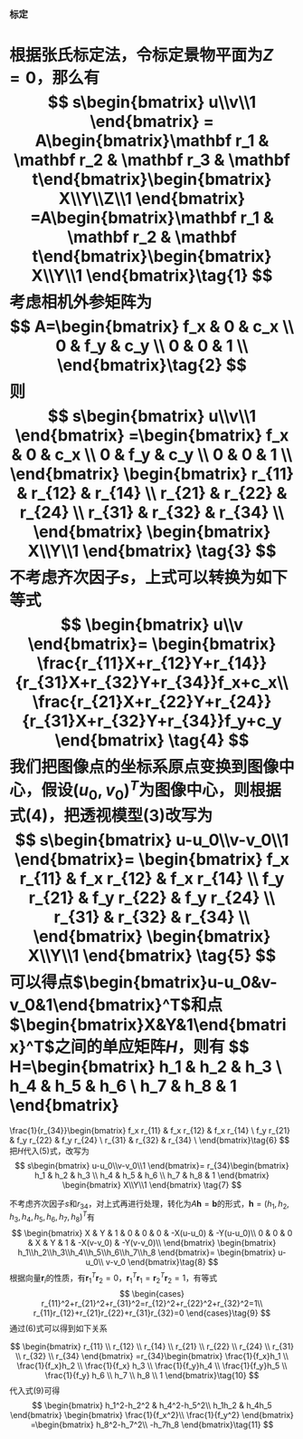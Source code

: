 ### 标定

根据张氏标定法，令标定景物平面为$Z=0$，那么有
$$
s\begin{bmatrix} u\\v\\1 \end{bmatrix}
= A\begin{bmatrix}\mathbf r_1 &  \mathbf r_2 & \mathbf r_3  & \mathbf t\end{bmatrix}\begin{bmatrix} X\\Y\\Z\\1 \end{bmatrix}
=A\begin{bmatrix}\mathbf r_1 &  \mathbf r_2 & \mathbf t\end{bmatrix}\begin{bmatrix} X\\Y\\1 \end{bmatrix}\tag{1}
$$
考虑相机外参矩阵为
$$
A=\begin{bmatrix}
f_x & 0 & c_x \\
0 & f_y & c_y \\
0 &  0 &  1 \\
\end{bmatrix}\tag{2}
$$
则
$$
s\begin{bmatrix} u\\v\\1 \end{bmatrix}
=\begin{bmatrix}
f_x & 0 & c_x \\
0 & f_y & c_y \\
0 &  0 &  1 \\
\end{bmatrix}
\begin{bmatrix}
r_{11} & r_{12} & r_{14} \\
r_{21} & r_{22} & r_{24} \\
r_{31} & r_{32} & r_{34} \\
\end{bmatrix}
\begin{bmatrix} X\\Y\\1 \end{bmatrix}
\tag{3}
$$
不考虑齐次因子$s$，上式可以转换为如下等式
$$
\begin{bmatrix} u\\v \end{bmatrix}=
\begin{bmatrix}
\frac{r_{11}X+r_{12}Y+r_{14}}{r_{31}X+r_{32}Y+r_{34}}f_x+c_x\\
\frac{r_{21}X+r_{22}Y+r_{24}}{r_{31}X+r_{32}Y+r_{34}}f_y+c_y
\end{bmatrix}
\tag{4}
$$
我们把图像点的坐标系原点变换到图像中心，假设$(u_0,v_0)^T$为图像中心，则根据式$(4)$，把透视模型$(3)$改写为
$$
s\begin{bmatrix} u-u_0\\v-v_0\\1 \end{bmatrix}=
\begin{bmatrix}
f_x r_{11} & f_x r_{12} & f_x r_{14} \\
f_y r_{21} & f_y r_{22} & f_y r_{24} \\
r_{31} & r_{32} & r_{34} \\
\end{bmatrix}
\begin{bmatrix} X\\Y\\1 \end{bmatrix}
\tag{5}
$$
可以得点$\begin{bmatrix}u-u_0&v-v_0&1\end{bmatrix}^T$和点$\begin{bmatrix}X&Y&1\end{bmatrix}^T$之间的单应矩阵$H$，则有
$$
H=\begin{bmatrix}
h_1 & h_2 & h_3 \\
h_4 & h_5 & h_6 \\
h_7 & h_8 & 1
\end{bmatrix}
=
\frac{1}{r_{34}}\begin{bmatrix}
f_x r_{11} & f_x r_{12} & f_x r_{14} \\
f_y r_{21} & f_y r_{22} & f_y r_{24} \\
r_{31} & r_{32} & r_{34} \\
\end{bmatrix}\tag{6}
$$
把$H$代入$(5)$式，改写为
$$
s\begin{bmatrix} u-u_0\\v-v_0\\1 \end{bmatrix}=
r_{34}\begin{bmatrix}
h_1 & h_2 & h_3 \\
h_4 & h_5 & h_6 \\
h_7 & h_8 & 1
\end{bmatrix}
\begin{bmatrix} X\\Y\\1 \end{bmatrix}
\tag{7}
$$


不考虑齐次因子$s$和$r_{34}$，对上式再进行处理，转化为$A\mathbf h=\mathbf b$的形式，$\mathbf h=(h_1,h_2,h_3,h_4,h_5,h_6,h_7,h_8)^T$有
$$
\begin{bmatrix}
X & Y & 1 & 0 & 0 & 0 & -X(u-u_0) & -Y(u-u_0)\\
0 & 0 & 0 & X & Y & 1 & -X(v-v_0) & -Y(v-v_0)\\
\end{bmatrix}
\begin{bmatrix}
h_1\\h_2\\h_3\\h_4\\h_5\\h_6\\h_7\\h_8
\end{bmatrix}=
\begin{bmatrix}
u-u_0\\
v-v_0
\end{bmatrix}\tag{8}
$$
根据向量$\mathbf r_i$的性质，有$\mathbf r_1^T\mathbf r_2=0$，$\mathbf r_1^T\mathbf r_1=\mathbf r_2^T\mathbf r_2=1$，有等式
$$
\begin{cases}
r_{11}^2+r_{21}^2+r_{31}^2=r_{12}^2+r_{22}^2+r_{32}^2=1\\
r_{11}r_{12}+r_{21}r_{22}+r_{31}r_{32}=0
\end{cases}\tag{9}
$$
通过$(6)$式可以得到如下关系


$$
\begin{bmatrix}
r_{11} \\ r_{12} \\ r_{14} \\
r_{21} \\ r_{22} \\ r_{24} \\
r_{31} \\ r_{32} \\ r_{34}
\end{bmatrix}
=r_{34}\begin{bmatrix}
\frac{1}{f_x}h_1 \\ \frac{1}{f_x}h_2 \\ \frac{1}{f_x} h_3 \\
\frac{1}{f_y}h_4 \\ \frac{1}{f_y}h_5 \\ \frac{1}{f_y} h_6 \\
h_7 \\ h_8 \\ 1
\end{bmatrix}\tag{10}
$$
代入式$(9)$可得
$$
\begin{bmatrix}
h_1^2-h_2^2 & h_4^2-h_5^2\\
h_1h_2 & h_4h_5
\end{bmatrix}
\begin{bmatrix}
\frac{1}{f_x^2}\\
\frac{1}{f_y^2}
\end{bmatrix}
=\begin{bmatrix}
h_8^2-h_7^2\\
-h_7h_8
\end{bmatrix}\tag{11}
$$
